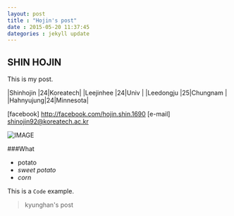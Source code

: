 ```yaml
---
layout: post
title : "Hojin's post"
date : 2015-05-20 11:37:45
dategories : jekyll update
---
```


## SHIN HOJIN

This is my post.

|Shinhojin |24|Koreatech|
|Leejinhee |24|Univ     |
|Leedongju |25|Chungnam |
|Hahnyujung|24|Minnesota|

[facebook] <http://facebook.com/hojin.shin.1690>
[e-mail] <shinojin92@koreatech.ac.kr>

![IMAGE](http://upload.wikimedia.org/wikipedia/commons/a/ab/Girl_and_cat.jpg)



###What
- potato
- _sweet potato_
- *corn*

This is a `Code` example.

> kyunghan's post


